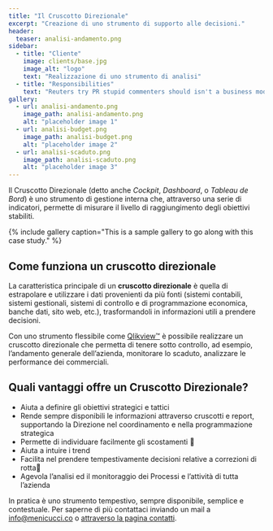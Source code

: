 ```yaml
---
title: "Il Cruscotto Direzionale"
excerpt: "Creazione di uno strumento di supporto alle decisioni."
header:
  teaser: analisi-andamento.png
sidebar:
  - title: "Cliente"
    image: clients/base.jpg
    image_alt: "logo"
    text: "Realizzazione di uno strumento di analisi"
  - title: "Responsibilities"
    text: "Reuters try PR stupid commenters should isn't a business model"
gallery:
  - url: analisi-andamento.png
    image_path: analisi-andamento.png
    alt: "placeholder image 1"
  - url: analisi-budget.png
    image_path: analisi-budget.png
    alt: "placeholder image 2"
  - url: analisi-scaduto.png
    image_path: analisi-scaduto.png
    alt: "placeholder image 3"
---
```


Il Cruscotto Direzionale (detto anche *Cockpit*, *Dashboard*, o *Tableau de Bord*) è uno strumento di gestione interna che, attraverso una serie di indicatori, permette di misurare il livello di raggiungimento degli obiettivi stabiliti.

{% include gallery caption="This is a sample gallery to go along with this case study." %}

## Come funziona un cruscotto direzionale

La caratteristica principale di un **cruscotto direzionale** è quella di estrapolare e utilizzare i dati provenienti da più fonti (sistemi contabili, sistemi gestionali, sistemi di controllo e di programmazione economica, banche dati, sito web, etc.), trasformandoli in informazioni utili a prendere decisioni.

Con uno strumento flessibile come [Qlikview™](https://www.qlik.com) è possibile realizzare un cruscotto direzionale che permetta di tenere sotto controllo, ad esempio, l’andamento generale dell’azienda, monitorare lo scaduto, analizzare le performance dei commerciali.

## Quali vantaggi offre un Cruscotto Direzionale?
- Aiuta a definire gli obiettivi strategici e tattici
- Rende sempre disponibili le informazioni attraverso cruscotti e report, supportando la Direzione nel coordinamento e nella programmazione strategica
- Permette di individuare facilmente gli scostamenti 
- Aiuta a intuire i trend
- Facilita nel prendere tempestivamente decisioni relative a correzioni di rotta
- Agevola l’analisi ed il monitoraggio dei Processi e l’attività di tutta l’azienda

In pratica è uno strumento tempestivo, sempre disponibile, semplice e contestuale.
Per saperne di più contattaci inviando un mail a [info@menicucci.co](mailto:info@menicucci.co) o    [attraverso la pagina contatti](/contatti/).
